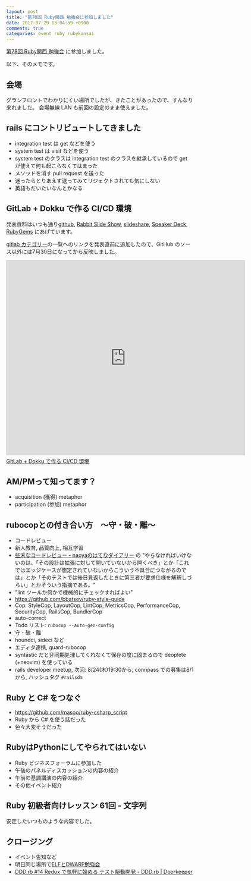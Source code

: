 ```yaml
---
layout: post
title: "第78回 Ruby関西 勉強会に参加しました"
date: 2017-07-29 13:04:59 +0900
comments: true
categories: event ruby rubykansai
---
```

[第78回 Ruby関西 勉強会](https://rubykansai.doorkeeper.jp/events/62491)
に参加しました。

<!--more-->

以下、そのメモです。

## 会場

グランフロントでわかりにくい場所でしたが、きたことがあったので、すんなり来れました。
会場無線 LAN も前回の設定のまま使えました。

## rails にコントリビュートしてきました

- integration test は get などを使う
- system test は visit などを使う
- system test のクラスは integration test のクラスを継承しているので get が使えて何も起こらなくてはまった
- メソッドを消す pull request を送った
- 迷ったらとりあえず送ってみてリジェクトされても気にしない
- 英語もだいたいなんとかなる

## GitLab + Dokku で作る CI/CD 環境

発表資料はいつも通り[github](), [Rabbit Slide Show](https://slide.rabbit-shocker.org/authors/znz/rubykansai78-gitlab-dokku/), [slideshare](https://www.slideshare.net/znzjp/gitlab-dokku-cicd), [Speaker Deck](https://speakerdeck.com/znz/cd-huan-jing), [RubyGems](https://rubygems.org/gems/rabbit-slide-znz-rubykansai78-gitlab-dokku) にあげています。

[gitlab カテゴリー](/blog/categories/gitlab/)の一覧へのリンクを発表直前に追加したので、GitHub のソース以外には7月30日になってから反映しました。

<iframe src="https://slide.rabbit-shocker.org/authors/znz/rubykansai78-gitlab-dokku/viewer.html"
        width="640" height="524"
        frameborder="0"
        marginwidth="0"
        marginheight="0"
        scrolling="no"
        style="border: 1px solid #ccc; border-width: 1px 1px 0; margin-bottom: 5px"
        allowfullscreen> </iframe>
<div style="margin-bottom: 5px">
  <a href="https://slide.rabbit-shocker.org/authors/znz/rubykansai78-gitlab-dokku/" title="GitLab + Dokku で作る CI/CD 環境">GitLab + Dokku で作る CI/CD 環境</a>
</div>

## AM/PMって知ってます？

- acquisition (獲得) metaphor
- participation (参加) metaphor

## rubocopとの付き合い方　〜守・破・離〜

- コードレビュー
- 新人教育, 品質向上, 相互学習
- [些末なコードレビュー - naoyaのはてなダイアリー](http://d.hatena.ne.jp/naoya/20140313/1394664578) の "やらなければいけないのは、「その設計は拡張に対して開いていないから開くべき」とか「これではエッジケースが想定されていないからこういう不具合につながるのでは」とか「そのテストでは後日見返したときに第三者が要求仕様を解釈しづらい」とかそういう指摘である。"
- "lint ツールか何かで機械的にチェックすればよい"
- https://github.com/bbatsov/ruby-style-guide
- Cop: StyleCop, LayoutCop, LintCop, MetricsCop, PerformanceCop, SecurityCop, RailsCop, BundlerCop
- auto-correct
- Todo リスト: `rubocop --auto-gen-config`
- 守・破・離
- houndci, sideci など
- エディタ連携, guard-rubocop
- syntastic だと非同期処理してくれなくて保存の度に固まるので deoplete (+neovim) を使っている
- rails developer meetup, 次回: 8/24(木)19:30から, connpass での募集は8/1から, ハッシュタグ `#railsdm`

## Ruby と C# をつなぐ

- https://github.com/masoo/ruby-csharp_script
- Ruby から C# を使う話だった
- 色々大変そうだった

## RubyはPythonにしてやられてはいない

- Ruby ビジネスフォーラムに参加した
- 午後のパネルディスカッションの内容の紹介
- 午前の基調講演の内容の紹介
- その他イベント紹介

## Ruby 初級者向けレッスン 61回 - 文字列

安定したいつものような内容でした。

## クロージング

- イベント告知など
- 明日同じ場所で[ELFとDWARF勉強会](https://techplay.jp/event/626491)
- [DDD.rb #14 Redux で気軽に始める テスト駆動開発 - DDD.rb | Doorkeeper](https://dddrb.doorkeeper.jp/events/63433)

